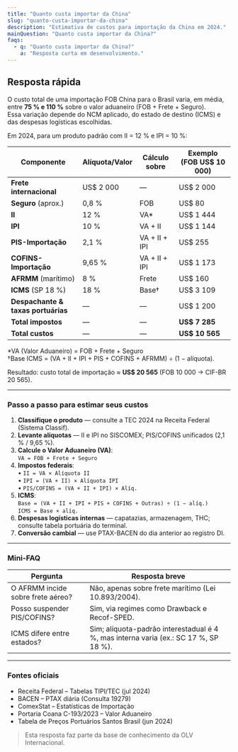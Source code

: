 ```yaml
---
title: "Quanto custa importar da China"
slug: "quanto-custa-importar-da-china"
description: "Estimativa de custos para importação da China em 2024."
mainQuestion: "Quanto custa importar da China?"
faqs:
  - q: "Quanto custa importar da China?"
    a: "Resposta curta em desenvolvimento."
---
```


## Resposta rápida

O custo total de uma importação FOB China para o Brasil varia, em média, entre **75 % e 110 %** sobre o valor aduaneiro (FOB + Frete + Seguro).  
Essa variação depende do NCM aplicado, do estado de destino (ICMS) e das despesas logísticas escolhidas.

Em 2024, para um produto padrão com II = 12 % e IPI = 10 %:

| Componente | Alíquota/Valor | Cálculo sobre | Exemplo (FOB US$ 10 000) |
|------------|----------------|---------------|--------------------------|
| **Frete internacional** | US$ 2 000 | — | US$ 2 000 |
| **Seguro** (aprox.) | 0,8 % | FOB | US$ 80 |
| **II** | 12 % | VA* | US$ 1 444 |
| **IPI** | 10 % | VA + II | US$ 1 144 |
| **PIS-Importação** | 2,1 % | VA + II + IPI | US$ 255 |
| **COFINS-Importação** | 9,65 % | VA + II + IPI | US$ 1 173 |
| **AFRMM** (marítimo) | 8 % | Frete | US$ 160 |
| **ICMS** (SP 18 %) | 18 % | Base† | US$ 3 109 |
| **Despachante & taxas portuárias** | — | — | US$ 1 200 |
| **Total impostos** | — | — | **US$ 7 285** |
| **Total custos** | — | — | **US$ 10 565** |

*VA (Valor Aduaneiro) = FOB + Frete + Seguro  
†Base ICMS = (VA + II + IPI + PIS + COFINS + AFRMM) ÷ (1 − alíquota).

Resultado: custo total de importação ≈ **US$ 20 565** (FOB 10 000 → CIF-BR 20 565).

---

### Passo a passo para estimar seus custos

1. **Classifique o produto** — consulte a TEC 2024 na Receita Federal (Sistema Classif).  
2. **Levante alíquotas** — II e IPI no SISCOMEX; PIS/COFINS unificados (2,1 % / 9,65 %).  
3. **Calcule o Valor Aduaneiro (VA)**:  
   `VA = FOB + Frete + Seguro`  
4. **Impostos federais**:  
   • `II = VA × Alíquota II`  
   • `IPI = (VA + II) × Alíquota IPI`  
   • `PIS/COFINS = (VA + II + IPI) × Alíq.`  
5. **ICMS**:  
   `Base = (VA + II + IPI + PIS + COFINS + Outras) ÷ (1 − alíq.)`  
   `ICMS = Base × alíq.`  
6. **Despesas logísticas internas** — capatazias, armazenagem, THC; consulte tabela portuária do terminal.  
7. **Conversão cambial** — use PTAX-BACEN do dia anterior ao registro DI.

---

### Mini-FAQ

| Pergunta | Resposta breve |
| --- | --- |
| O AFRMM incide sobre frete aéreo? | Não, apenas sobre frete marítimo (Lei 10.893/2004). |
| Posso suspender PIS/COFINS? | Sim, via regimes como Drawback e Recof-SPED. |
| ICMS difere entre estados? | Sim; alíquota-padrão interestadual é 4 %, mas interna varia (ex.: SC 17 %, SP 18 %). |

---

### Fontes oficiais

* Receita Federal – Tabelas TIPI/TEC (jul 2024)  
* BACEN – PTAX diária (Consulta 19279)  
* ComexStat – Estatísticas de Importação  
* Portaria Coana C-193/2023 – Valor Aduaneiro  
* Tabela de Preços Portuários Santos Brasil (jun 2024)

> Esta resposta faz parte da base de conhecimento da OLV Internacional.
